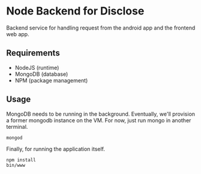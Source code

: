 # Node Backend for Disclose

Backend service for handling request from the android app and the frontend web app. 

## Requirements
- NodeJS (runtime)
- MongoDB (database)
- NPM (package management)

## Usage

MongoDB needs to be running in the background. Eventually, we'll provision a former mongodb instance on the VM. For now, just run mongo in another terminal.

```
mongod
```

Finally, for running the application itself.

```
npm install
bin/www
```
